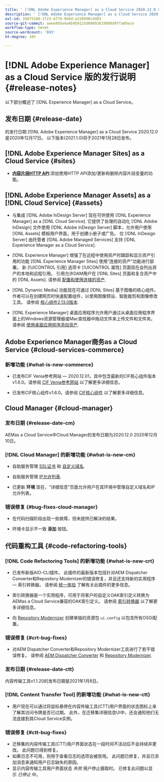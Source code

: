```yaml
---
title: ' [!DNL Adobe Experience Manager] as a Cloud Service 2020.12.0 版的发行说明。'
description: ' [!DNL Adobe Experience Manager] as a Cloud Service 2020.12.0 版的发行说明。'
exl-id: 16875180-1f23-477d-9d4d-e220998c4983
source-git-commit: aeee895e4a4b959125d08091619988d0ffa09ace
workflow-type: tm+mt
source-wordcount: '693'
ht-degree: 10%

---
```


# [!DNL Adobe Experience Manager] as a Cloud Service 版的发行说明  {#release-notes}

以下部分概述了 [!DNL Experience Manager] as a Cloud Service。

## 发布日期 {#release-date}

的发行日期 [!DNL Adobe Experience Manager] as a Cloud Service 2020.12.0是2020年12月17日。
以下版本(2021.1.0)将于2021年1月28日发布。

## [!DNL Adobe Experience Manager Sites] as a Cloud Service {#sites}

* **[内容片段HTTP API](/help/assets/content-fragments/assets-api-content-fragments.md)**:添加使用HTTP API添加/更新和删除内容片段变量的功能。

## [!DNL Adobe Experience Manager Assets] as a [!DNL Cloud Service] {#assets}

* 与集成 [!DNL Adobe InDesign Server] 现在可供使用 [!DNL Experience Manager] as a [!DNL Cloud Service]. 它提供了处理的自动化 [!DNL Adobe InDesign] 文件使用 [!DNL Adobe InDesign Server] 脚本，允许用户使用 [!DNL Assets] 模板用户界面，用于创建小册子或广告。 仅 [!DNL InDesign Server] 由托管者 [!DNL Adobe Managed Services] 支持 [!DNL Experience Manager as a Cloud Service]. <!-- TBD: Add link to article. -->

* [!DNL Experience Manager] 增强了在远程中使用资产时跟踪和显示资产引用的功能 [!DNL Experience Manager Sites] 使用“连接的资产”功能进行部署。 新 [!UICONTROL 引用] 选项卡 [!UICONTROL 属性] 页面现在会列出资产的本地和远程引用。 引用允许DAM用户在 [!DNL Sites] 页面和复合资产中的 [!DNL Assets]. 请参阅 [配置和使用连接的资产](/help/assets/use-assets-across-connected-assets-instances.md).

* [!DNL Dynamic Media] 功能现在可通过 [!DNL Sites] 基于图像的核心组件。 作者可以在创建网页时快速配置组件，以使用图像预设、智能裁剪和图像修改工具。 请参阅 [核心组件2.13.0版本](https://github.com/adobe/aem-core-wcm-components/releases/tag/core.wcm.components.reactor-2.13.0).

* [!DNL Experience Manager] 桌面应用程序允许用户通过从桌面应用程序界面上的Windows资源管理器或Mac查找器中拖动文件来上传文件和文件夹。 请参阅 [使用桌面应用程序添加资产](https://experienceleague.adobe.com/docs/experience-manager-desktop-app/using/using.html#upload-and-add-new-assets-to-aem).

## Adobe Experience Manager商务as a Cloud Service {#cloud-services-commerce}

### 新增功能 {#what-is-new-commerce}

* 已发布CIF Venia参考网站 — 2020.12.01，其中包含最新的CIF核心组件版本v1.6.0。请参阅 [CIF Venia参考网站](https://github.com/adobe/aem-cif-guides-venia/releases/tag/venia-2020.12.01) 以了解更多详细信息。

* 已发布CIF核心组件v1.6.0。请参阅 [CIF核心组件](https://github.com/adobe/aem-core-cif-components/releases/tag/core-cif-components-reactor-1.6.0) 以了解更多详细信息。

## Cloud Manager {#cloud-manager}

### 发布日期 {#release-date-cm}

AEMas a Cloud Service中Cloud Manager的发布日期为2020.12.0 2020年12月10日。

### [!DNL Cloud Manager] 的新增功能 {#what-is-new-cm}

* 自助服务管理 [SSL证书](/help/implementing/cloud-manager/managing-ssl-certifications/introduction.md) 和 [自定义域名](/help/implementing/cloud-manager/custom-domain-names/introduction.md).

* 自助服务管理 [IP允许列表](/help/implementing/cloud-manager/ip-allow-lists/introduction.md).

* 已更新 **环境** 现在，“详细信息”页面允许用户在其环境中管理自定义域名和IP允许列表。

### 错误修复 {#bug-fixes-cloud-manager}

* 在代码扫描阶段出现一些故障，但未提供已解决的结果。

* 环境卡显示不一致 **添加** 按钮。

## 代码重构工具 {#code-refactoring-tools}

### [!DNL Code Refactoring Tools] 的新增功能 {#what-is-new-crt}

* 已发布新版AIO-CLI插件。 此插件的最新版本包括针对AEM Dispatcher Converter和Repository Modernizer的错误修复，并且还支持新的实用程序 — 索引转换器。 请参阅 [统一体验](https://experienceleague.adobe.com/docs/experience-manager-cloud-service/moving/refactoring-tools/unified-experience.html?lang=en#benefits) 了解有关此插件的更多信息。

* 索引转换器是一个实用程序，可用于将客户的自定义OAK索引定义转换为AEMas a Cloud Service兼容的OAK索引定义。 请参阅 [索引转换器](https://github.com/adobe/aem-cloud-service-source-migration/tree/master/packages/index-converter) 以了解更多详细信息。

* 向 [Repository Modernizer](https://github.com/adobe/aem-cloud-service-source-migration/tree/master/packages/repository-modernizer) 创建单独的资源包 `ui.config` 以包含所有OSGi配置。

### 错误修复 {#crt-bug-fixes}

* 对AEM Dispatcher Converter和Repository Modernizer工具进行了若干错误修复。 请参阅 [AEM Dispatcher Converter](https://github.com/adobe/aem-cloud-service-source-migration/tree/master/packages/dispatcher-converter) 和 [Repository Modernizer](https://github.com/adobe/aem-cloud-service-source-migration/tree/master/packages/repository-modernizer).

### 发布日期 {#release-date-ctt}

内容传输工具v1.1.20的发布日期是2021年1月8日。

### [!DNL Content Transfer Tool] 的新增功能 {#what-is-new-ctt}

* 用户现在可以通过将鼠标悬停在内容传输工具(CTT)用户界面的状态图标上来了解其访问令牌是否已过期。 此外，在迁移集详细信息UI中，还会通知他们无法连接到其Cloud Service实例。

### 错误修复 {#ctt-bug-fixes}

* 迁移集的内容传输工具(CTT)用户界面状态在一段时间不活动后不会持续并更改。 此问题已得到修复。
* 如果日志不可用，则用于查看日志的选项会被禁用。 此问题已修复，并且已添加消息来通知用户日志缺失的原因。
* 显示内容传输工具用户界面状态 *失败* 用户停止摄取时。 已修复此问题以显示 *已停止* 中。
